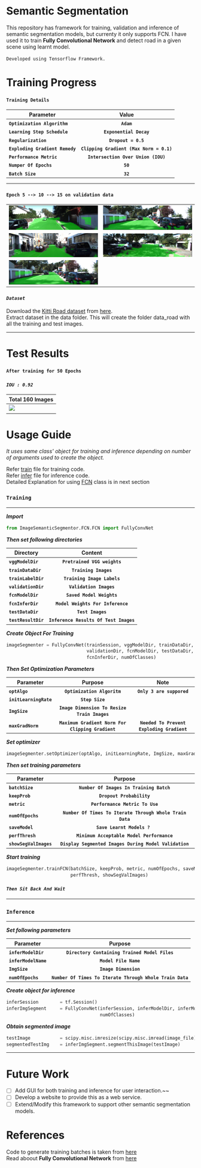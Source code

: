 # Semantic Segmentation
This repository has framework for training, validation and inference of semantic segmentation models, but currenty it only supports FCN.
I have used it to train **Fully Convolutional Network** and detect road in a given scene using learnt model.  

`Developed using Tensorflow Framework.`

# Training Progress

#### **`Training Details`**

| Parameter    | Value         |
| ------------- | :-------------:|
**`Optimization Algorithm`**    | **`Adam`**
**`Learning Step Schedule`**    | **`Exponential Decay`**
**`Regularization`**             | **`Dropout = 0.5`**
**`Exploding Gradient Remedy`** | **`Clipping Gradient (Max Norm = 0.1)`**
**`Performance Metric`**         | **`Intersection Over Union (IOU)`**
**`Numper Of Epochs`**           | **`50`**
**`Batch Size`**                 | **`32`**

---

#### `Epoch 5 --> 10 --> 15 on validation data`

|               |		        |
| ------------- |:-------------:|
![](res/Figure_13.gif) | ![](res/Figure_17.gif)
![](res/Figure_9.gif) | ![](res/Figure_6.gif)
![](res/Figure_17.gif) |

#### *`Dataset`*

Download the [Kitti Road dataset](http://www.cvlibs.net/datasets/kitti/eval_road.php) from [here](http://www.cvlibs.net/download.php?file=data_road.zip).  
Extract dataset in the data folder. This will create the folder data_road with all the training and test images.


---

# Test Results
#### `After training for 50 Epochs`

#### *`IOU : 0.92`*

|       Total 160 Images        |		        
| ------------- |
![](res/Epoch50_Test_Result.gif)|

# Usage Guide
*_It uses same class' object for training and inference depending on number of arguments used to create the object._*

Refer [train](train.py) file for training code.  
Refer [infer](infer.py) file for inference code.  
Detailed Explanation for using [FCN](ImageSemanticSegmentor/FCN/FCN.py) class is in next section

### `Training`

---

**_Import_**

```python
from ImageSemanticSegmentor.FCN.FCN import FullyConvNet
```

**_Then set following directories_**

| Directory    | Content         |
| ------------- | :-------------:|
**`vggModelDir`**    | **`Pretrained VGG weights`**
**`trainDataDir`**    | **`Training Images`**
**`trainLabelDir`**    | **`Training Image Labels`**
**`validationDir`**    | **`Validation Images`**
**`fcnModelDir`**    | **`Saved Model Weights`**
**`fcnInferDir`**    | **`Model Weights For Inference`**
**`testDataDir`**    | **`Test Images`**
**`testResultDir`**    | **`Inference Results Of Test Images`**

**_Create Object For Training_**

```python
imageSegmenter = FullyConvNet(trainSession, vggModelDir, trainDataDir, trainLabelDir, 
                              validationDir, fcnModelDir, testDataDir, 
                              fcnInferDir, numOfClasses)
```


**_Then Set Optimization Parameters_**

| Parameter    | Purpose         | Note |
| ------------- | :-------------:|:---:|
**`optAlgo`**    | **`Optimization Algoritm`** | **`Only 3 are suppored`**
**`initLearningRate`**    | **`Step Size`**
**`ImgSize`**    | **`Image Dimension To Resize Train Images`**
**`maxGradNorm`**    | **`Maximum Gradient Norm For Clipping Gradient`** | **`Needed To Prevent Exploding Gradient`**

**_Set optimizer_**

```python
imageSegmenter.setOptimizer(optAlgo, initLearningRate, ImgSize, maxGradNorm)
```

**_Then set training parameters_**

| Parameter    | Purpose         |
| ------------- | :-------------:|
**`batchSize`**    | **`Number Of Images In Training Batch`**
**`keepProb`**    | **`Dropout Probability`**
**`metric`**    | **`Performance Metric To Use`**
**`numOfEpochs`**    | **`Number Of Times To Iterate Through Whole Train Data`**
**`saveModel`**    | **`Save Learnt Models ? `**
**`perfThresh`**    | **`Minimum Acceptable Model Performance`**
**`showSegValImages`**    | **`Display Segmented Images During Model Validation`**

**_Start training_**
```python
imageSegmenter.trainFCN(batchSize, keepProb, metric, numOfEpochs, saveModel,
                        perfThresh, showSegValImages)
```

#### *`Then Sit Back And Wait`*

---

### `Inference`
---

**_Set following parameters_**

| Parameter    | Purpose         |
| ------------- | :-------------:|
**`inferModelDir`**    | **`Directory Containing Trained Model Files`**
**`inferModelName`**    | **`Model File Name`**
**`ImgSize`**    | **`Image Dimension`**
**`numOfEpochs`**    | **`Number Of Times To Iterate Through Whole Train Data`**

**_Create object for inference_**

```python
inferSession        = tf.Session()
inferImgSegment     = FullyConvNet(inferSession, inferModelDir, inferModelName, ImgSize,
                                   numOfClasses)
```

**_Obtain segmented image_**

```python
testImage           = scipy.misc.imresize(scipy.misc.imread(image_file), ImgSize)
segmentedTestImg    = inferImgSegment.segmentThisImage(testImage)
```

---
# Future Work
* [ ] Add GUI for both training and inference for user interaction.~~
* [ ] Develop a website to provide this as a web service.
* [ ] Extend/Modify this framework to support other semantic segmentation models.

# References
Code to generate training batches is taken from [here](https://github.com/udacity/CarND-Semantic-Segmentation/blob/master/helper.py)  
Read aboout **Fully Convolutional Network** from [here](https://arxiv.org/pdf/1605.06211.pdf)